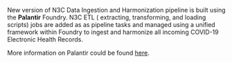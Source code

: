 New version of N3C Data Ingestion and Harmonization pipeline is built using the **Palantir** Foundry.  N3C ETL ( extracting, transforming, and loading scripts) jobs are added as as pipeline tasks and managed using a unified framework within Foundry to ingest and harmonize all incoming COVID-19 Electronic Health Records.

More information on Palantir could be found [here](https://palantir.com/).
